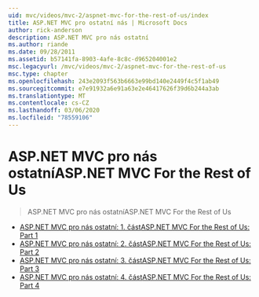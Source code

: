 ```yaml
---
uid: mvc/videos/mvc-2/aspnet-mvc-for-the-rest-of-us/index
title: ASP.NET MVC pro ostatní nás | Microsoft Docs
author: rick-anderson
description: ASP.NET MVC pro nás ostatní
ms.author: riande
ms.date: 09/28/2011
ms.assetid: b57141fa-8903-4afe-8c8c-d965204001e2
msc.legacyurl: /mvc/videos/mvc-2/aspnet-mvc-for-the-rest-of-us
msc.type: chapter
ms.openlocfilehash: 243e2093f563b6663e99bd140e2449f4c5f1ab49
ms.sourcegitcommit: e7e91932a6e91a63e2e46417626f39d6b244a3ab
ms.translationtype: MT
ms.contentlocale: cs-CZ
ms.lasthandoff: 03/06/2020
ms.locfileid: "78559106"
---
```

# <a name="aspnet-mvc-for-the-rest-of-us"></a><span data-ttu-id="42543-103">ASP.NET MVC pro nás ostatní</span><span class="sxs-lookup"><span data-stu-id="42543-103">ASP.NET MVC For the Rest of Us</span></span>

> <span data-ttu-id="42543-104">ASP.NET MVC pro nás ostatní</span><span class="sxs-lookup"><span data-stu-id="42543-104">ASP.NET MVC For the Rest of Us</span></span>

- [<span data-ttu-id="42543-105">ASP.NET MVC pro nás ostatní: 1. část</span><span class="sxs-lookup"><span data-stu-id="42543-105">ASP.NET MVC For the Rest of Us: Part 1</span></span>](aspnet-mvc-for-the-rest-of-us-part-1.md)
- [<span data-ttu-id="42543-106">ASP.NET MVC pro nás ostatní: 2. část</span><span class="sxs-lookup"><span data-stu-id="42543-106">ASP.NET MVC For the Rest of Us: Part 2</span></span>](aspnet-mvc-for-the-rest-of-us-part-2.md)
- [<span data-ttu-id="42543-107">ASP.NET MVC pro nás ostatní: 3. část</span><span class="sxs-lookup"><span data-stu-id="42543-107">ASP.NET MVC For the Rest of Us: Part 3</span></span>](aspnet-mvc-for-the-rest-of-us-part-3.md)
- [<span data-ttu-id="42543-108">ASP.NET MVC pro nás ostatní: 4. část</span><span class="sxs-lookup"><span data-stu-id="42543-108">ASP.NET MVC For the Rest of Us: Part 4</span></span>](aspnet-mvc-for-the-rest-of-us-part-4.md)
